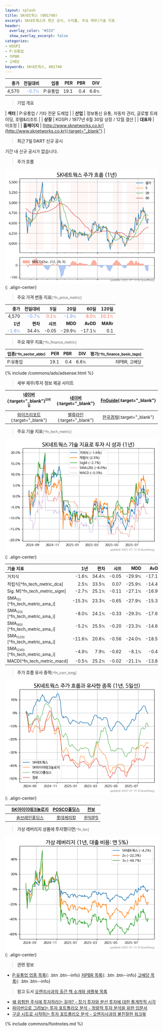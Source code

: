 ```yaml
---
layout: splash
title: SK네트웍스 (001740)
excerpt: SK네트웍스의 최근 공시, 수익률, 주요 재무/기술 지표
header:
  overlay_color: "#333"
  show_overlay_excerpt: false
categories:
- KOSPI
- P:유통업
- 저PBR
- 고배당
keywords: SK네트웍스, 001740
---
```


| **종가** | **전일대비** | **업종** | **PER** | **PBR** | **DIV** |
| -------: | -----------: | -------: | ------: | ------: | ------: |
| 4,570 | <span style="color: cornflowerblue">-0.7<small>%</small></span> | P:유통업 | 19.1 | 0.4 | 6.6<small>%</small> |

<!-- more -->


> **기업 개요**<a id="company"></a>

| <span style="white-space:nowrap;">**섹터**</span> | P:유통업 / 기타 전문 도매업 |
| <span style="white-space:nowrap;">**산업**</span> | 정보통신 유통, 자동차 관리, 글로벌 트레이딩, 호텔&리조트 |
| <span style="white-space:nowrap;">**상장**</span> | KOSPI / 1977년 6월 30일 상장 / 12월 결산 |
| <span style="white-space:nowrap;">**대표자**</span> | 이호정 |
| <span style="white-space:nowrap;">**홈페이지**</span> | [http://www.sknetworks.co.kr](http://www.sknetworks.co.kr){:target="_blank"} |


> **최근 7일 DART 신규 공시**<a id="dart"></a>

기간 내 신규 공시가 없습니다.


> **주가 흐름**<a id="price"></a>

![001740](/stock/images/001740.png){: .align-center}


> **주요 가격 변동 지표**<small>[^fn_price_metric]</small>

| **종가** | **전일대비** | **5일** | **20일** | **60일** | **120일** |
| -------: | -----------: | ------: | -------: | -------: | --------: |
| 4,570 | <span style="color: cornflowerblue">-0.7<small>%</small></span> | <span style="color: tomato">0.1<small>%</small></span> | <span style="color: cornflowerblue">-1.9<small>%</small></span> | <span style="color: tomato">8.0<small>%</small></span> | <span style="color: tomato">10.1<small>%</small></span> |
| **1년** | **편차** | **샤프** | **MDD** | **AvDD** | **MARr** |
| <span style="color: cornflowerblue">-1.6<small>%</small></span> | 34.4<small>%</small> | -0.05 | -29.9<small>%</small> | -17.1<small>%</small> | 0.1 |


> **주요 재무 지표**<small>[^fn_finance_metric]</small>

| **업종**<small>[^fn_sector_abbr]</small> | **PER** | **PBR** | **DIV** | **평가**<small>[^fn_finance_basic_tags]</small> |
| :--------------------------------------- | ------: | ------: | ------: | ----------------------------------------------: |
| P:유통업 | 19.1 | 0.4 | 6.6<small>%</small> | 저PBR, 고배당 |



{% include /commons/ads/adsense.html %}

> **세부 재무/투자 정보 제공 사이트**

| [네이버](https://m.stock.naver.com/domestic/stock/001740/finance/summary){:target="_blank"}<sup><small>모바일</small></sup> | [네이버](https://finance.naver.com/item/coinfo.naver?code=001740){:target="_blank"} | [FnGuide](https://comp.fnguide.com/SVO2/ASP/SVD_Invest.asp?gicode=A001740&MenuYn=Y){:target="_blank"} |
| :---: | :---: | :---: |
| [와이즈리포트](https://comp.wisereport.co.kr/company/c1040001.aspx?cmp_cd=001740){:target="_blank"} | [밸류라인](https://www.valueline.co.kr/finance/summary/001740){:target="_blank"} | [한국경제](https://markets.hankyung.com/stock/001740/financial-summary){:target="_blank"} |


> **주요 기술 지표**<small>[^fn_tech_metric]</small>


![001740](/stock/images/001740_tech.png){: .align-center}

| **기술 지표** | **1년** | **편차** | **샤프** | **MDD** | **AvDD** |
| :------------ | ------: | -----------: | -------: | ------: | -------: |
| 거치식 | -1.6<small>%</small> | 34.4<small>%</small> | -0.05 | -29.9<small>%</small> | -17.1<small>%</small> |
| 적립식[^fn_tech_metric_dca] | 2.5<small>%</small> | 33.5<small>%</small> | 0.07 | -25.9<small>%</small> | -14.4<small>%</small> |
| Sig. M[^fn_tech_metric_sigm] | -2.7<small>%</small> | 25.1<small>%</small> | -0.11 | -27.1<small>%</small> | -16.9<small>%</small> |
| SMA<small><sub>(5)</sub></small>[^fn_tech_metric_sma_i] | -15.3<small>%</small> | 23.3<small>%</small> | -0.65 | -27.9<small>%</small> | -15.3<small>%</small> |
| SMA<small><sub>(20)</sub></small>[^fn_tech_metric_sma_i] | -8.0<small>%</small> | 24.1<small>%</small> | -0.33 | -29.3<small>%</small> | -17.6<small>%</small> |
| SMA<small><sub>(60)</sub></small>[^fn_tech_metric_sma_i] | -5.2<small>%</small> | 25.5<small>%</small> | -0.20 | -23.3<small>%</small> | -14.6<small>%</small> |
| SMA<small><sub>(120)</sub></small>[^fn_tech_metric_sma_i] | -11.6<small>%</small> | 20.6<small>%</small> | -0.56 | -24.0<small>%</small> | -18.5<small>%</small> |
| SMA<small><sub>(240)</sub></small>[^fn_tech_metric_sma_i] | -4.9<small>%</small> | 7.9<small>%</small> | -0.62 | -8.1<small>%</small> | -0.4<small>%</small> |
| MACD[^fn_tech_metric_macd] | -0.5<small>%</small> | 25.2<small>%</small> | -0.02 | -21.1<small>%</small> | -13.8<small>%</small> |


> **주가 흐름 유사 종목**<a id="corr"></a><small>[^fn_corr_long]</small>

![001740](/stock/images/001740_corr.png){: .align-center}

|       | [SK아이이테크놀로지](/361610/) | [POSCO홀딩스](/005490/) | [천보](/278280/) |
| :---: | :------------------------------------: | :------------------------------------: | :------------------------------------: |
|       | [솔브레인홀딩스](/036830/) | [롯데케미칼](/011170/) | [원익IPS](/240810/) |


> **가상 레버리지 상품에 투자했다면**<a id="2x"></a><small>[^fn_lev]</small>

![001740](/stock/images/001740_2x.png){: .align-center}


> **관련 정보**

- [P:유통업 업종 목록](/stats/sector/kospi_업종_유통업_종목/){: .btn .btn--info} [저PBR 목록](/fn/fn_low_pbr/){: .btn .btn--info} [고배당 목록](/fn/fn_high_div/){: .btn .btn--info}

> **참고 도서** [오렌지사과의 출간 책 소개와 샘플북 목록](https://kongdori.tistory.com/691)

- [왜 위험한 주식에 투자하라는 걸까? - 장기 투자와 분산 투자에 대한 통계학적 시각](https://kongdori.tistory.com/421)
- [파이썬으로 그려보는 투자 포트폴리오 분석  - 정량적 투자 분석을 위한 입문서](https://kongdori.tistory.com/643)
- [구글 시트로 시작하는 투자 포트폴리오 분석 - 오렌지사과의 불친절한 워크북](https://kongdori.tistory.com/449)


{% include commons/footnotes.md %}